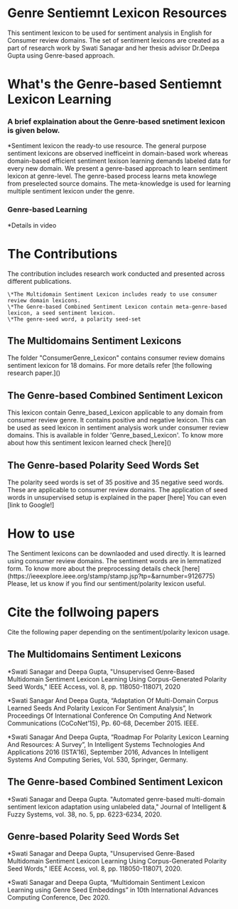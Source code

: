 <h1>Genre Sentiemnt Lexicon Resources</h1>

This sentiment lexicon to be used for sentiment analysis in English for Consumer review domains.
The set of sentiment lexicons are created as a part of research work by Swati Sanagar and her thesis advisor Dr.Deepa Gupta using Genre-based approach.
<h1>What's the Genre-based Sentiemnt Lexicon Learning</h1>
<h3>A brief explaination about the Genre-based snetiment lexicon is given below.</h3>
  *Sentiment lexicon the ready-to use resource. The general purpose sentiment lexicons are observed inefficeint in domain-based work whereas domain-based efficient sentiment lexison learning demands labeled data for every new domain. We present a genre-based approach to learn sentiment lexicon at genre-level. The genre-based process learns meta knowlege from preselected source domains. The meta-knowledge is used for learning multiple sentiment lexicon under the genre.
  
<h3>Genre-based Learning</h3>
   *Details in video
   
<h1>The Contributions</h1>
The contribution includes research work conducted and presented across different publications. 

    \*The Multidomain Sentiment Lexicon includes ready to use consumer review domain lexicons.
    \*The Genre-based Combined Sentiment Lexicon contain meta-genre-based lexicon, a seed sentiment lexicon.
    \*The genre-seed word, a polarity seed-set


<h2>The Multidomains Sentiment Lexicons</h2>
The folder "ConsumerGenre_Lexicon" contains consumer review domains sentiment lexicon for 18 domains.
For more details refer [the following research paper.]()

<h2>The Genre-based Combined Sentiment Lexicon</h2>
This lexicon contain Genre_based_Lexicon applicable to any domain from consumer review genre. It contains positive and negative lexicon. This can be used as seed lexicon in sentiment analysis work under consumer review domains. This is available in folder 'Genre_based_Lexicon'. To know more about how this sentiment lexicon learned check [here]()

<h2>The Genre-based Polarity Seed Words Set</h2>
The polarity seed words is set of 35 positive and 35 negative seed words. These are applicable to consumer review domains. The application of seed words in unsupervised setup is explained in the paper [here]<https://ieeexplore.ieee.org/stamp/stamp.jsp?tp=&arnumber=9126775>
You can even [link to Google!]<http://google.com>

<h1>How to use</h1>
The Sentiment lexicons can be downlaoded and used directly. It is learned using consumer review domains. The sentiment words are in lemmatized form. To know more about the preprocessing details check [here](https://ieeexplore.ieee.org/stamp/stamp.jsp?tp=&arnumber=9126775) Please, let us know if you find our sentiment/polarity lexicon useful.

<h1>Cite the follwoing papers</h1>
Cite the following paper depending on the sentiment/polarity lexicon usage.

<h2>The Multidomains Sentiment Lexicons</h2>
*Swati Sanagar and Deepa Gupta, "Unsupervised Genre-Based Multidomain Sentiment Lexicon Learning Using Corpus-Generated Polarity Seed Words," IEEE Access, vol. 8, pp. 118050-118071, 2020

\*Swati Sanagar And Deepa Gupta, “Adaptation Of Multi-Domain Corpus Learned Seeds And Polarity Lexicon For Sentiment Analysis”, In Proceedings Of International Conference On Computing And Network Communications (CoCoNet’15), Pp. 60-68, December 2015. IEEE.

\*Swati Sanagar And Deepa Gupta, “Roadmap For Polarity Lexicon Learning And Resources:  A Survey”, In Intelligent Systems Technologies And Applications 2016 (ISTA’16), September 2016, Advances In Intelligent Systems And Computing Series, Vol. 530, Springer, Germany.


<h2>The Genre-based Combined Sentiment Lexicon</h2>
*Swati Sanagar and Deepa Gupta. "Automated genre-based multi-domain sentiment lexicon adaptation using unlabeled data," Journal of Intelligent & Fuzzy Systems, vol. 38, no. 5, pp. 6223-6234, 2020. 

<h2>Genre-based Polarity Seed Words Set</h2>
*Swati Sanagar and Deepa Gupta, "Unsupervised Genre-Based Multidomain Sentiment Lexicon Learning Using Corpus-Generated Polarity Seed Words," IEEE Access, vol. 8, pp. 118050-118071, 2020.

\*Swati Sanagar and Deepa Gupta, “Multidomain Sentiment Lexicon Learning using Genre Seed Embeddings” in 10th International Advances Computing Conference, Dec 2020. 
